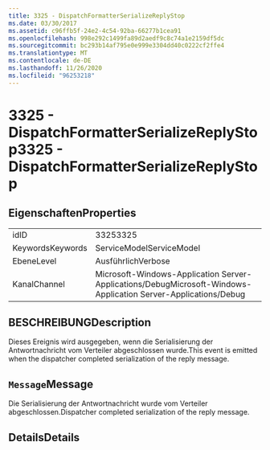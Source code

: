```yaml
---
title: 3325 - DispatchFormatterSerializeReplyStop
ms.date: 03/30/2017
ms.assetid: c96ffb5f-24e2-4c54-92ba-66277b1cea91
ms.openlocfilehash: 998e292c1499fa89d2aedf9c8c74a1e2159df5dc
ms.sourcegitcommit: bc293b14af795e0e999e3304dd40c0222cf2ffe4
ms.translationtype: MT
ms.contentlocale: de-DE
ms.lasthandoff: 11/26/2020
ms.locfileid: "96253218"
---
```

# <a name="3325---dispatchformatterserializereplystop"></a><span data-ttu-id="eaad8-102">3325 - DispatchFormatterSerializeReplyStop</span><span class="sxs-lookup"><span data-stu-id="eaad8-102">3325 - DispatchFormatterSerializeReplyStop</span></span>

## <a name="properties"></a><span data-ttu-id="eaad8-103">Eigenschaften</span><span class="sxs-lookup"><span data-stu-id="eaad8-103">Properties</span></span>  
  
|||  
|-|-|  
|<span data-ttu-id="eaad8-104">id</span><span class="sxs-lookup"><span data-stu-id="eaad8-104">ID</span></span>|<span data-ttu-id="eaad8-105">3325</span><span class="sxs-lookup"><span data-stu-id="eaad8-105">3325</span></span>|  
|<span data-ttu-id="eaad8-106">Keywords</span><span class="sxs-lookup"><span data-stu-id="eaad8-106">Keywords</span></span>|<span data-ttu-id="eaad8-107">ServiceModel</span><span class="sxs-lookup"><span data-stu-id="eaad8-107">ServiceModel</span></span>|  
|<span data-ttu-id="eaad8-108">Ebene</span><span class="sxs-lookup"><span data-stu-id="eaad8-108">Level</span></span>|<span data-ttu-id="eaad8-109">Ausführlich</span><span class="sxs-lookup"><span data-stu-id="eaad8-109">Verbose</span></span>|  
|<span data-ttu-id="eaad8-110">Kanal</span><span class="sxs-lookup"><span data-stu-id="eaad8-110">Channel</span></span>|<span data-ttu-id="eaad8-111">Microsoft-Windows-Application Server-Applications/Debug</span><span class="sxs-lookup"><span data-stu-id="eaad8-111">Microsoft-Windows-Application Server-Applications/Debug</span></span>|  
  
## <a name="description"></a><span data-ttu-id="eaad8-112">BESCHREIBUNG</span><span class="sxs-lookup"><span data-stu-id="eaad8-112">Description</span></span>  

 <span data-ttu-id="eaad8-113">Dieses Ereignis wird ausgegeben, wenn die Serialisierung der Antwortnachricht vom Verteiler abgeschlossen wurde.</span><span class="sxs-lookup"><span data-stu-id="eaad8-113">This event is emitted when the dispatcher completed serialization of the reply message.</span></span>  
  
## <a name="message"></a><span data-ttu-id="eaad8-114">`Message`</span><span class="sxs-lookup"><span data-stu-id="eaad8-114">Message</span></span>  

 <span data-ttu-id="eaad8-115">Die Serialisierung der Antwortnachricht wurde vom Verteiler abgeschlossen.</span><span class="sxs-lookup"><span data-stu-id="eaad8-115">Dispatcher completed serialization of the reply message.</span></span>  
  
## <a name="details"></a><span data-ttu-id="eaad8-116">Details</span><span class="sxs-lookup"><span data-stu-id="eaad8-116">Details</span></span>
